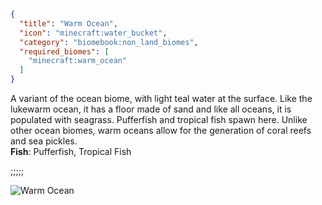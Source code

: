 ```json
{
  "title": "Warm Ocean",
  "icon": "minecraft:water_bucket",
  "category": "biomebook:non_land_biomes",
  "required_biomes": [
    "minecraft:warm_ocean"
  ]
}
```

A variant of the ocean biome, with light teal water at the surface. Like the lukewarm ocean, it has a floor made of sand and like all oceans, it is populated with seagrass. Pufferfish and tropical fish spawn here. Unlike other ocean biomes, warm oceans allow for the generation of coral reefs and sea pickles.\
**Fish**: Pufferfish, Tropical Fish

;;;;;

![Warm Ocean](biomebook:textures/gui/biomes/warm_ocean.png,fit)